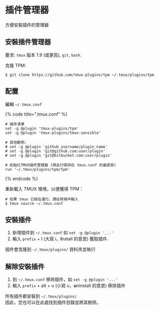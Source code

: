 # 插件管理器

方便安裝插件的管理器

## 安裝插件管理器

要求: `tmux` 版本 1.9 \(或更高\), `git`, `bash`.

克隆 TPM:

```text
$ git clone https://github.com/tmux-plugins/tpm ~/.tmux/plugins/tpm
```

## 配置

編輯 `~/.tmux.conf`

{% code title=".tmux.conf" %}
```text
# 插件清單
set -g @plugin 'tmux-plugins/tpm'
set -g @plugin 'tmux-plugins/tmux-sensible'

# 其他範例:
# set -g @plugin 'github_username/plugin_name'
# set -g @plugin 'git@github.com:user/plugin'
# set -g @plugin 'git@bitbucket.com:user/plugin'

# 初始化TMUX插件管理器 (將此行保持在 tmux.conf 的最底部)
run '~/.tmux/plugins/tpm/tpm'
```
{% endcode %}

重新載入 TMUX 環境，以便獲得 TPM：

```text
# 如果 tmux 已經在運行，請在終端中輸入
$ tmux source ~/.tmux.conf
```

## 安裝插件

1. 新增插件到 `~/.tmux.conf` 如 `set -g @plugin '...'`
2. 輸入 `prefix` + I \(大寫 i，**I**nstall 的意思\) 獲取插件.

插件會克隆到 `~/.tmux/plugins/` 資料夾並執行

## 解除安裝插件

1. 到 `~/.tmux.conf` 移除插件，如 `set -g @plugin '...'`
2. 輸入 `prefix` + alt + u \(小寫 u，**u**ninstall 的意思\) 移除插件

所有插件都安裝到 `~/.tmux/plugins/`  
因此，您也可以在此處找到插件目錄並將其刪除。

